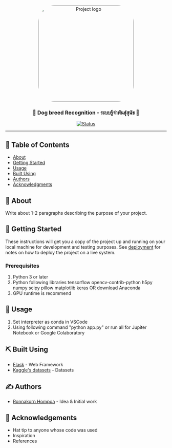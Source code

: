 <p align="center">
  <a href="" rel="noopener">
 <img width=300px height=300px style="border-radius: 50px;" src="https://images.unsplash.com/photo-1518020382113-a7e8fc38eac9?ixlib=rb-1.2.1&ixid=eyJhcHBfaWQiOjEyMDd9&auto=format&fit=crop&w=720&q=80" alt="Project logo"></a>
</p>

<h3 align="center">🦮 Dog breed Recognition - ระบบรู้จำพันธุ์สุนัข 🦮</h3>

<div align="center">

[![Status](https://img.shields.io/badge/status-active-success.svg)]()

</div>

---

## 📝 Table of Contents

- [About](#about)
- [Getting Started](#getting_started)
- [Usage](#usage)
- [Built Using](#built_using)
- [Authors](#authors)
- [Acknowledgments](#acknowledgement)

## 🧐 About <a name = "about"></a>

Write about 1-2 paragraphs describing the purpose of your project.

## 🏁 Getting Started <a name = "getting_started"></a>

These instructions will get you a copy of the project up and running on your local machine for development and testing purposes. See [deployment](#deployment) for notes on how to deploy the project on a live system.

### Prerequisites

1. Python 3 or later
2. Python following libraries tensorflow opencv-contrib-python h5py numpy scipy pillow matplotlib keras OR download Anaconda
3. GPU runtime is recommend


## 🎈 Usage <a name="usage"></a>
1. Set interpreter as conda in VSCode
2. Using following command "python app.py" or run all for Jupiter Notebook or Google Colaboratory


## ⛏️ Built Using <a name = "built_using"></a>

- [Flask](https://flask.palletsprojects.com/en/1.1.x/) - Web Framework
- [Kaggle's datasets](https://www.kaggle.com/datasets) - Datasets


## ✍️ Authors <a name = "authors"></a>

- [Ronnakorn Hompoa](https://github.com/kasettakorn/) - Idea & Initial work

## 🎉 Acknowledgements <a name = "acknowledgement"></a>

- Hat tip to anyone whose code was used
- Inspiration
- References
